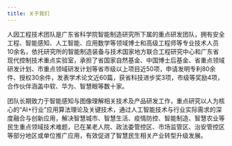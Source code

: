 ```yaml
---
title: 关于我们
---
```


人因工程技术团队是广东省科学院智能制造研究所下属的重点研发团队，拥有安全工程、智能感知、人工智能、应用数学等领域博士和高级工程师等专业技术人员10余名，依托研究所的智能制造装备与技术国家地方联合工程研究中心和广东省现代控制技术重点实验室，承担了省国家自然基金、中国博士后基金、省重点领域研发计划、市重点领域研发计划等省市级以上项目近50项，申请发明专利80余件、授权30余件，发表学术论文近60篇，获省科技进步奖3项，市级等奖励4项，合作伙伴涵盖中软、华为、智慧眼等数十家。

团队长期致力于智能感知与图像理解相关技术及产品研发工作，重点研究以人为核心的“AI+行业”应用算法理论及关键技术，通过人工智能技术与行业实际需求的深度融合与创新应用，解决智慧城市、智慧生活、疫情防控、智能制造、智慧农业等民生重点领域技术难题，已在某老人院、政法委管控区、市场监管区、治安管控区等部分地区或单位推广应用，有效促进了智慧民生相关产业转型升级发展。
